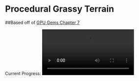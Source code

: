 # Procedural Grassy Terrain
##Based off of [GPU Gems Chapter 7](https://developer.nvidia.com/gpugems/gpugems/part-i-natural-effects/chapter-7-rendering-countless-blades-waving-grass)
 
 Current Progress:
![](https://i.imgur.com/u31GkFW.mp4)
